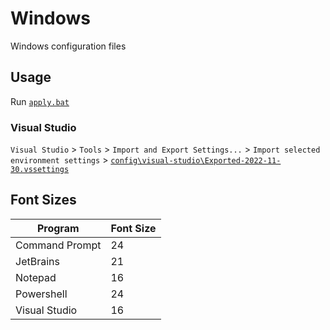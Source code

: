 # Windows

Windows configuration files

## Usage

Run [`apply.bat`](apply.bat)

### Visual Studio

`Visual Studio` > `Tools` > `Import and Export Settings...` > `Import selected environment settings` > [`config\visual-studio\Exported-2022-11-30.vssettings`](config/visual-studio/Exported-2022-11-30.vssettings)

## Font Sizes

| Program        | Font Size |
| -------------- | --------- |
| Command Prompt | 24        |
| JetBrains      | 21        |
| Notepad        | 16        |
| Powershell     | 24        |
| Visual Studio  | 16        |
